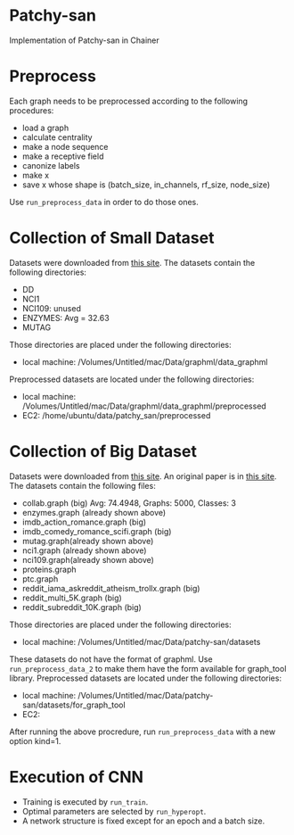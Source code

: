 # Patchy-san
Implementation of Patchy-san in Chainer

# Preprocess
Each graph needs to be preprocessed according to the following procedures:
- load a graph
- calculate centrality
- make a node sequence
- make a receptive field
- canonize labels
- make x
- save x whose shape is (batch_size, in_channels, rf_size, node_size)

Use `run_preprocess_data` in order to do those ones.

# Collection of Small Dataset
Datasets were downloaded from [this site](https://www.bsse.ethz.ch/mlcb/research/machine-learning/graph-kernels/halting-in-random-walk-kernels.html).
The datasets contain the following directories:
- DD
- NCI1
- NCI109: unused
- ENZYMES: Avg = 32.63
- MUTAG

Those directories are placed under the following directories:
- local machine: /Volumes/Untitled/mac/Data/graphml/data_graphml

Preprocessed datasets are located under the following directories:
- local machine: /Volumes/Untitled/mac/Data/graphml/data_graphml/preprocessed
- EC2: /home/ubuntu/data/patchy_san/preprocessed

# Collection of Big Dataset
Datasets were downloaded from [this site](http://www.mit.edu/~pinary/).
An original paper is in [this site](https://users.soe.ucsc.edu/~vishy/pubs/YanVis15.pdf).
The datasets contain the following files:
- collab.graph (big) Avg: 74.4948, Graphs: 5000, Classes: 3
- enzymes.graph (already shown above)
- imdb_action_romance.graph (big)
- imdb_comedy_romance_scifi.graph (big)
- mutag.graph(already shown above)
- nci1.graph (already shown above)
- nci109.graph(already shown above)
- proteins.graph
- ptc.graph
- reddit_iama_askreddit_atheism_trollx.graph (big)
- reddit_multi_5K.graph (big)
- reddit_subreddit_10K.graph (big)

Those directories are placed under the following directories:
- local machine: /Volumes/Untitled/mac/Data/patchy-san/datasets  

These datasets do not have the format of graphml.
Use `run_preprocess_data_2` to make them have the form available for graph_tool library.
Preprocessed datasets are located under the following directories:
- local machine: /Volumes/Untitled/mac/Data/patchy-san/datasets/for_graph_tool 
- EC2: 

After running the above procredure, run `run_preprocess_data` with a new option kind=1.

# Execution of CNN
- Training is executed by `run_train`.
- Optimal parameters are selected by `run_hyperopt`.
- A network structure is fixed except for an epoch and a batch size.
